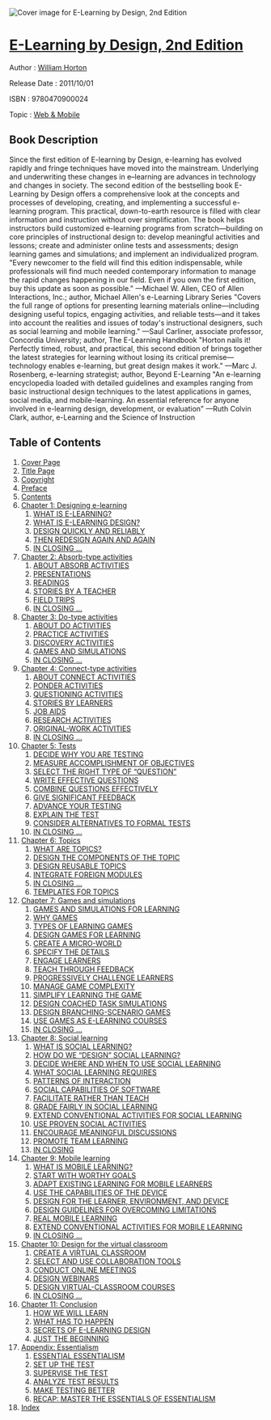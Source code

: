 ![Cover image for E-Learning by Design, 2nd Edition](https://imgdetail.ebookreading.net/cover/cover/web_mobile/EB9780470900024.jpg)

[E-Learning by Design, 2nd Edition](https://ebookreading.net/view/book/E-Learning+by+Design%2C+2nd+Edition-EB9780470900024_1.html "E-Learning by Design, 2nd Edition")
====================================================================================================================

Author : [William Horton](https://ebookreading.net/search/author/William+Horton)

Release Date : 2011/10/01

ISBN : 9780470900024

Topic : [Web & Mobile](https://ebookreading.net/search/category/web-mobile)

Book Description
-----------------

Since the first edition of E-learning by Design, e-learning has evolved rapidly and fringe techniques have moved into the mainstream. Underlying and underwriting these changes in e–learning are advances in technology and changes in society.
The second edition of the bestselling book E-Learning by Design offers a comprehensive look at the concepts and processes of developing, creating, and implementing a successful e-learning program. This practical, down-to-earth resource is filled with clear information and instruction without over simplification. The book helps instructors build customized e-learning programs from scratch—building on core principles of instructional design to: develop meaningful activities and lessons; create and administer online tests and assessments; design learning games and simulations; and implement an individualized program.
"Every newcomer to the field will find this edition indispensable, while professionals will find much needed contemporary information to manage the rapid changes happening in our field. Even if you own the first edition, buy this update as soon as possible."
—Michael W. Allen, CEO of Allen Interactions, Inc.; author, Michael Allen's e-Learning Library Series
"Covers the full range of options for presenting learning materials online—including designing useful topics, engaging activities, and reliable tests—and it takes into account the realities and issues of today's instructional designers, such as social learning and mobile learning."
—Saul Carliner, associate professor, Concordia University; author, The E-Learning Handbook
"Horton nails it! Perfectly timed, robust, and practical, this second edition of brings together the latest strategies for learning without losing its critical premise—technology enables e-learning, but great design makes it work."
—Marc J. Rosenberg, e-learning strategist; author, Beyond E-Learning
"An e-learning encyclopedia loaded with detailed guidelines and examples ranging from basic instructional design techniques to the latest applications in games, social media, and mobile-learning. An essential reference for anyone involved in e-learning design, development, or evaluation"
—Ruth Colvin Clark, author, e-Learning and the Science of Instruction
              
Table of Contents
-----------------

1. [Cover Page](https://ebookreading.net/view/book/E-Learning+by+Design%2C+2nd+Edition-EB9780470900024_1.html)
1. [Title Page](https://ebookreading.net/view/book/E-Learning+by+Design%2C+2nd+Edition-EB9780470900024_2.html)
1. [Copyright](https://ebookreading.net/view/book/E-Learning+by+Design%2C+2nd+Edition-EB9780470900024_3.html)
1. [Preface](https://ebookreading.net/view/book/E-Learning+by+Design%2C+2nd+Edition-EB9780470900024_4.html#preface)
1. [Contents](https://ebookreading.net/view/book/E-Learning+by+Design%2C+2nd+Edition-EB9780470900024_5.html)
1. [Chapter 1: Designing e-learning](https://ebookreading.net/view/book/E-Learning+by+Design%2C+2nd+Edition-EB9780470900024_6.html#chap1)
    1. [WHAT IS E-LEARNING?](https://ebookreading.net/view/book/E-Learning+by+Design%2C+2nd+Edition-EB9780470900024_6.html#ch001-sec002)
    1. [WHAT IS E-LEARNING DESIGN?](https://ebookreading.net/view/book/E-Learning+by+Design%2C+2nd+Edition-EB9780470900024_6.html#ch001-sec005)
    1. [DESIGN QUICKLY AND RELIABLY](https://ebookreading.net/view/book/E-Learning+by+Design%2C+2nd+Edition-EB9780470900024_6.html#ch001-sec008)
    1. [THEN REDESIGN AGAIN AND AGAIN](https://ebookreading.net/view/book/E-Learning+by+Design%2C+2nd+Edition-EB9780470900024_6.html#ch001-sec020)
    1. [IN CLOSING …](https://ebookreading.net/view/book/E-Learning+by+Design%2C+2nd+Edition-EB9780470900024_6.html#ch001-sec024)
1. [Chapter 2: Absorb-type activities](https://ebookreading.net/view/book/E-Learning+by+Design%2C+2nd+Edition-EB9780470900024_7.html#chap2)
    1. [ABOUT ABSORB ACTIVITIES](https://ebookreading.net/view/book/E-Learning+by+Design%2C+2nd+Edition-EB9780470900024_7.html#AA2)
    1. [PRESENTATIONS](https://ebookreading.net/view/book/E-Learning+by+Design%2C+2nd+Edition-EB9780470900024_7.html#AA5)
    1. [READINGS](https://ebookreading.net/view/book/E-Learning+by+Design%2C+2nd+Edition-EB9780470900024_7.html#AA05)
    1. [STORIES BY A TEACHER](https://ebookreading.net/view/book/E-Learning+by+Design%2C+2nd+Edition-EB9780470900024_7.html#AA17)
    1. [FIELD TRIPS](https://ebookreading.net/view/book/E-Learning+by+Design%2C+2nd+Edition-EB9780470900024_7.html#AA22)
    1. [IN CLOSING …](https://ebookreading.net/view/book/E-Learning+by+Design%2C+2nd+Edition-EB9780470900024_7.html#AA28)
1. [Chapter 3: Do-type activities](https://ebookreading.net/view/book/E-Learning+by+Design%2C+2nd+Edition-EB9780470900024_8.html#chap3)
    1. [ABOUT DO ACTIVITIES](https://ebookreading.net/view/book/E-Learning+by+Design%2C+2nd+Edition-EB9780470900024_8.html#AA33)
    1. [PRACTICE ACTIVITIES](https://ebookreading.net/view/book/E-Learning+by+Design%2C+2nd+Edition-EB9780470900024_8.html#AA36)
    1. [DISCOVERY ACTIVITIES](https://ebookreading.net/view/book/E-Learning+by+Design%2C+2nd+Edition-EB9780470900024_8.html#AA43)
    1. [GAMES AND SIMULATIONS](https://ebookreading.net/view/book/E-Learning+by+Design%2C+2nd+Edition-EB9780470900024_8.html#AA49)
    1. [IN CLOSING …](https://ebookreading.net/view/book/E-Learning+by+Design%2C+2nd+Edition-EB9780470900024_8.html#AA52)
1. [Chapter 4: Connect-type activities](https://ebookreading.net/view/book/E-Learning+by+Design%2C+2nd+Edition-EB9780470900024_9.html#chap4)
    1. [ABOUT CONNECT ACTIVITIES](https://ebookreading.net/view/book/E-Learning+by+Design%2C+2nd+Edition-EB9780470900024_9.html#AA57)
    1. [PONDER ACTIVITIES](https://ebookreading.net/view/book/E-Learning+by+Design%2C+2nd+Edition-EB9780470900024_9.html#AA60)
    1. [QUESTIONING ACTIVITIES](https://ebookreading.net/view/book/E-Learning+by+Design%2C+2nd+Edition-EB9780470900024_9.html#AA68)
    1. [STORIES BY LEARNERS](https://ebookreading.net/view/book/E-Learning+by+Design%2C+2nd+Edition-EB9780470900024_9.html#AA78)
    1. [JOB AIDS](https://ebookreading.net/view/book/E-Learning+by+Design%2C+2nd+Edition-EB9780470900024_9.html#AA84)
    1. [RESEARCH ACTIVITIES](https://ebookreading.net/view/book/E-Learning+by+Design%2C+2nd+Edition-EB9780470900024_9.html#AA91)
    1. [ORIGINAL-WORK ACTIVITIES](https://ebookreading.net/view/book/E-Learning+by+Design%2C+2nd+Edition-EB9780470900024_9.html#AA97)
    1. [IN CLOSING …](https://ebookreading.net/view/book/E-Learning+by+Design%2C+2nd+Edition-EB9780470900024_9.html#AA104)
1. [Chapter 5: Tests](https://ebookreading.net/view/book/E-Learning+by+Design%2C+2nd+Edition-EB9780470900024_10.html#chap5)
    1. [DECIDE WHY YOU ARE TESTING](https://ebookreading.net/view/book/E-Learning+by+Design%2C+2nd+Edition-EB9780470900024_10.html#AA109)
    1. [MEASURE ACCOMPLISHMENT OF OBJECTIVES](https://ebookreading.net/view/book/E-Learning+by+Design%2C+2nd+Edition-EB9780470900024_10.html#AA114)
    1. [SELECT THE RIGHT TYPE OF “QUESTION”](https://ebookreading.net/view/book/E-Learning+by+Design%2C+2nd+Edition-EB9780470900024_10.html#AA115)
    1. [WRITE EFFECTIVE QUESTIONS](https://ebookreading.net/view/book/E-Learning+by+Design%2C+2nd+Edition-EB9780470900024_10.html#AA127)
    1. [COMBINE QUESTIONS EFFECTIVELY](https://ebookreading.net/view/book/E-Learning+by+Design%2C+2nd+Edition-EB9780470900024_10.html#AA132)
    1. [GIVE SIGNIFICANT FEEDBACK](https://ebookreading.net/view/book/E-Learning+by+Design%2C+2nd+Edition-EB9780470900024_10.html#AA137)
    1. [ADVANCE YOUR TESTING](https://ebookreading.net/view/book/E-Learning+by+Design%2C+2nd+Edition-EB9780470900024_10.html#AA143)
    1. [EXPLAIN THE TEST](https://ebookreading.net/view/book/E-Learning+by+Design%2C+2nd+Edition-EB9780470900024_10.html#AA152)
    1. [CONSIDER ALTERNATIVES TO FORMAL TESTS](https://ebookreading.net/view/book/E-Learning+by+Design%2C+2nd+Edition-EB9780470900024_10.html#AA0152)
    1. [IN CLOSING …](https://ebookreading.net/view/book/E-Learning+by+Design%2C+2nd+Edition-EB9780470900024_10.html#AA161)
1. [Chapter 6: Topics](https://ebookreading.net/view/book/E-Learning+by+Design%2C+2nd+Edition-EB9780470900024_11.html#chap6)
    1. [WHAT ARE TOPICS?](https://ebookreading.net/view/book/E-Learning+by+Design%2C+2nd+Edition-EB9780470900024_11.html#AA165)
    1. [DESIGN THE COMPONENTS OF THE TOPIC](https://ebookreading.net/view/book/E-Learning+by+Design%2C+2nd+Edition-EB9780470900024_11.html#AA169)
    1. [DESIGN REUSABLE TOPICS](https://ebookreading.net/view/book/E-Learning+by+Design%2C+2nd+Edition-EB9780470900024_11.html#AA178)
    1. [INTEGRATE FOREIGN MODULES](https://ebookreading.net/view/book/E-Learning+by+Design%2C+2nd+Edition-EB9780470900024_11.html#AA182)
    1. [IN CLOSING …](https://ebookreading.net/view/book/E-Learning+by+Design%2C+2nd+Edition-EB9780470900024_11.html#AA185)
    1. [TEMPLATES FOR TOPICS](https://ebookreading.net/view/book/E-Learning+by+Design%2C+2nd+Edition-EB9780470900024_11.html#AA187)
1. [Chapter 7: Games and simulations](https://ebookreading.net/view/book/E-Learning+by+Design%2C+2nd+Edition-EB9780470900024_12.html#chap7)
    1. [GAMES AND SIMULATIONS FOR LEARNING](https://ebookreading.net/view/book/E-Learning+by+Design%2C+2nd+Edition-EB9780470900024_12.html#AA190)
    1. [WHY GAMES](https://ebookreading.net/view/book/E-Learning+by+Design%2C+2nd+Edition-EB9780470900024_12.html#AA197)
    1. [TYPES OF LEARNING GAMES](https://ebookreading.net/view/book/E-Learning+by+Design%2C+2nd+Edition-EB9780470900024_12.html#AA200)
    1. [DESIGN GAMES FOR LEARNING](https://ebookreading.net/view/book/E-Learning+by+Design%2C+2nd+Edition-EB9780470900024_12.html#AA209)
    1. [CREATE A MICRO-WORLD](https://ebookreading.net/view/book/E-Learning+by+Design%2C+2nd+Edition-EB9780470900024_12.html#AA217)
    1. [SPECIFY THE DETAILS](https://ebookreading.net/view/book/E-Learning+by+Design%2C+2nd+Edition-EB9780470900024_12.html#AA229)
    1. [ENGAGE LEARNERS](https://ebookreading.net/view/book/E-Learning+by+Design%2C+2nd+Edition-EB9780470900024_12.html#AA234)
    1. [TEACH THROUGH FEEDBACK](https://ebookreading.net/view/book/E-Learning+by+Design%2C+2nd+Edition-EB9780470900024_12.html#AA245)
    1. [PROGRESSIVELY CHALLENGE LEARNERS](https://ebookreading.net/view/book/E-Learning+by+Design%2C+2nd+Edition-EB9780470900024_12.html#AA258)
    1. [MANAGE GAME COMPLEXITY](https://ebookreading.net/view/book/E-Learning+by+Design%2C+2nd+Edition-EB9780470900024_12.html#AA264)
    1. [SIMPLIFY LEARNING THE GAME](https://ebookreading.net/view/book/E-Learning+by+Design%2C+2nd+Edition-EB9780470900024_12.html#AA271)
    1. [DESIGN COACHED TASK SIMULATIONS](https://ebookreading.net/view/book/E-Learning+by+Design%2C+2nd+Edition-EB9780470900024_12.html#AA282)
    1. [DESIGN BRANCHING-SCENARIO GAMES](https://ebookreading.net/view/book/E-Learning+by+Design%2C+2nd+Edition-EB9780470900024_12.html#AA286)
    1. [USE GAMES AS E-LEARNING COURSES](https://ebookreading.net/view/book/E-Learning+by+Design%2C+2nd+Edition-EB9780470900024_12.html#AA295)
    1. [IN CLOSING …](https://ebookreading.net/view/book/E-Learning+by+Design%2C+2nd+Edition-EB9780470900024_12.html#AA296)
1. [Chapter 8: Social learning](https://ebookreading.net/view/book/E-Learning+by+Design%2C+2nd+Edition-EB9780470900024_13.html#chap8)
    1. [WHAT IS SOCIAL LEARNING?](https://ebookreading.net/view/book/E-Learning+by+Design%2C+2nd+Edition-EB9780470900024_13.html#AA300)
    1. [HOW DO WE “DESIGN” SOCIAL LEARNING?](https://ebookreading.net/view/book/E-Learning+by+Design%2C+2nd+Edition-EB9780470900024_13.html#AA306)
    1. [DECIDE WHERE AND WHEN TO USE SOCIAL LEARNING](https://ebookreading.net/view/book/E-Learning+by+Design%2C+2nd+Edition-EB9780470900024_13.html#AA310)
    1. [WHAT SOCIAL LEARNING REQUIRES](https://ebookreading.net/view/book/E-Learning+by+Design%2C+2nd+Edition-EB9780470900024_13.html#AA315)
    1. [PATTERNS OF INTERACTION](https://ebookreading.net/view/book/E-Learning+by+Design%2C+2nd+Edition-EB9780470900024_13.html#AA318)
    1. [SOCIAL CAPABILITIES OF SOFTWARE](https://ebookreading.net/view/book/E-Learning+by+Design%2C+2nd+Edition-EB9780470900024_13.html#AA321)
    1. [FACILITATE RATHER THAN TEACH](https://ebookreading.net/view/book/E-Learning+by+Design%2C+2nd+Edition-EB9780470900024_13.html#AA333)
    1. [GRADE FAIRLY IN SOCIAL LEARNING](https://ebookreading.net/view/book/E-Learning+by+Design%2C+2nd+Edition-EB9780470900024_13.html#AA337)
    1. [EXTEND CONVENTIONAL ACTIVITIES FOR SOCIAL LEARNING](https://ebookreading.net/view/book/E-Learning+by+Design%2C+2nd+Edition-EB9780470900024_13.html#AA343)
    1. [USE PROVEN SOCIAL ACTIVITIES](https://ebookreading.net/view/book/E-Learning+by+Design%2C+2nd+Edition-EB9780470900024_13.html#AA347)
    1. [ENCOURAGE MEANINGFUL DISCUSSIONS](https://ebookreading.net/view/book/E-Learning+by+Design%2C+2nd+Edition-EB9780470900024_13.html#AA355)
    1. [PROMOTE TEAM LEARNING](https://ebookreading.net/view/book/E-Learning+by+Design%2C+2nd+Edition-EB9780470900024_13.html#AA360)
    1. [IN CLOSING](https://ebookreading.net/view/book/E-Learning+by+Design%2C+2nd+Edition-EB9780470900024_13.html#AA373)
1. [Chapter 9: Mobile learning](https://ebookreading.net/view/book/E-Learning+by+Design%2C+2nd+Edition-EB9780470900024_0.html#chap9)
    1. [WHAT IS MOBILE LEARNING?](https://ebookreading.net/view/book/E-Learning+by+Design%2C+2nd+Edition-EB9780470900024_0.html#AA377)
    1. [START WITH WORTHY GOALS](https://ebookreading.net/view/book/E-Learning+by+Design%2C+2nd+Edition-EB9780470900024_0.html#AA378)
    1. [ADAPT EXISTING LEARNING FOR MOBILE LEARNERS](https://ebookreading.net/view/book/E-Learning+by+Design%2C+2nd+Edition-EB9780470900024_0.html#AA388)
    1. [USE THE CAPABILITIES OF THE DEVICE](https://ebookreading.net/view/book/E-Learning+by+Design%2C+2nd+Edition-EB9780470900024_0.html#AA394)
    1. [DESIGN FOR THE LEARNER, ENVIRONMENT, AND DEVICE](https://ebookreading.net/view/book/E-Learning+by+Design%2C+2nd+Edition-EB9780470900024_0.html#AA395)
    1. [DESIGN GUIDELINES FOR OVERCOMING LIMITATIONS](https://ebookreading.net/view/book/E-Learning+by+Design%2C+2nd+Edition-EB9780470900024_0.html#AA399)
    1. [REAL MOBILE LEARNING](https://ebookreading.net/view/book/E-Learning+by+Design%2C+2nd+Edition-EB9780470900024_0.html#AA412)
    1. [EXTEND CONVENTIONAL ACTIVITIES FOR MOBILE LEARNING](https://ebookreading.net/view/book/E-Learning+by+Design%2C+2nd+Edition-EB9780470900024_0.html#AA417)
    1. [IN CLOSING …](https://ebookreading.net/view/book/E-Learning+by+Design%2C+2nd+Edition-EB9780470900024_0.html#AA421)
1. [Chapter 10: Design for the virtual classroom](https://ebookreading.net/view/book/E-Learning+by+Design%2C+2nd+Edition-EB9780470900024_0.html#chap10)
    1. [CREATE A VIRTUAL CLASSROOM](https://ebookreading.net/view/book/E-Learning+by+Design%2C+2nd+Edition-EB9780470900024_0.html#AA425)
    1. [SELECT AND USE COLLABORATION TOOLS](https://ebookreading.net/view/book/E-Learning+by+Design%2C+2nd+Edition-EB9780470900024_0.html#AA429)
    1. [CONDUCT ONLINE MEETINGS](https://ebookreading.net/view/book/E-Learning+by+Design%2C+2nd+Edition-EB9780470900024_0.html#AA433)
    1. [DESIGN WEBINARS](https://ebookreading.net/view/book/E-Learning+by+Design%2C+2nd+Edition-EB9780470900024_0.html#AA440)
    1. [DESIGN VIRTUAL-CLASSROOM COURSES](https://ebookreading.net/view/book/E-Learning+by+Design%2C+2nd+Edition-EB9780470900024_0.html#AA443)
    1. [IN CLOSING …](https://ebookreading.net/view/book/E-Learning+by+Design%2C+2nd+Edition-EB9780470900024_0.html#AA452)
1. [Chapter 11: Conclusion](https://ebookreading.net/view/book/E-Learning+by+Design%2C+2nd+Edition-EB9780470900024_0.html#chap11)
    1. [HOW WE WILL LEARN](https://ebookreading.net/view/book/E-Learning+by+Design%2C+2nd+Edition-EB9780470900024_0.html#AA456)
    1. [WHAT HAS TO HAPPEN](https://ebookreading.net/view/book/E-Learning+by+Design%2C+2nd+Edition-EB9780470900024_0.html#AA459)
    1. [SECRETS OF E-LEARNING DESIGN](https://ebookreading.net/view/book/E-Learning+by+Design%2C+2nd+Edition-EB9780470900024_0.html#AA460)
    1. [JUST THE BEGINNING](https://ebookreading.net/view/book/E-Learning+by+Design%2C+2nd+Edition-EB9780470900024_0.html#AA461)
1. [Appendix: Essentialism](https://ebookreading.net/view/book/E-Learning+by+Design%2C+2nd+Edition-EB9780470900024_0.html#appendix)
    1. [ESSENTIAL ESSENTIALISM](https://ebookreading.net/view/book/E-Learning+by+Design%2C+2nd+Edition-EB9780470900024_0.html#AA463)
    1. [SET UP THE TEST](https://ebookreading.net/view/book/E-Learning+by+Design%2C+2nd+Edition-EB9780470900024_0.html#AA464)
    1. [SUPERVISE THE TEST](https://ebookreading.net/view/book/E-Learning+by+Design%2C+2nd+Edition-EB9780470900024_0.html#AA465)
    1. [ANALYZE TEST RESULTS](https://ebookreading.net/view/book/E-Learning+by+Design%2C+2nd+Edition-EB9780470900024_0.html#AA469)
    1. [MAKE TESTING BETTER](https://ebookreading.net/view/book/E-Learning+by+Design%2C+2nd+Edition-EB9780470900024_0.html#AA473)
    1. [RECAP: MASTER THE ESSENTIALS OF ESSENTIALISM](https://ebookreading.net/view/book/E-Learning+by+Design%2C+2nd+Edition-EB9780470900024_0.html#AA482)
1. [Index](https://ebookreading.net/view/book/E-Learning+by+Design%2C+2nd+Edition-EB9780470900024_0.html#index)
